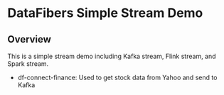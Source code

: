 # DataFibers Simple Stream Demo

## Overview
This is a simple stream demo including Kafka stream, Flink stream, and Spark stream.

* df-connect-finance: Used to get stock data from Yahoo and send to Kafka